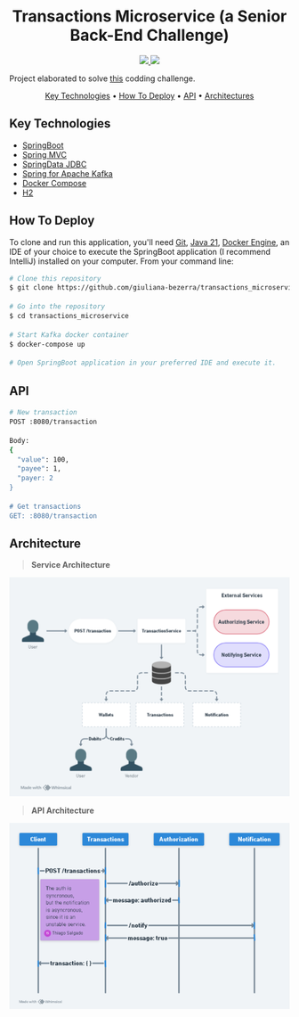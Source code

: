 <h1 align="center">Transactions Microservice (a Senior Back-End Challenge)</h1>
<p align="center">
  <a href="https://www.linkedin.com/in/thiago-salgado-3a1174200/">
    <img src="https://img.shields.io/badge/LinkedIn-blue" />
  </a>
  
  <a href="https://medium.com/@salgadoth">
    <img src="https://img.shields.io/badge/medium-black" />
  </a>
</p>


Project elaborated to solve <a href="https://github.com/PicPay/picpay-desafio-backend?tab=readme-ov-file">this</a> codding challenge.

<p align="center">
  <a href="#key-technologies">Key Technologies</a> •
  <a href="#how-to-deploy">How To Deploy</a> •
  <a href="#api">API</a> •
  <a href="#architecture">Architectures</a> 
</p>

## Key Technologies

* <a href="https://docs.spring.io/spring-boot/docs/current/reference/htmlsingle/">SpringBoot</a>
* <a href="https://docs.spring.io/spring-framework/reference/web/webmvc.htm">Spring MVC</a>
* <a href="https://docs.spring.io/spring-data/jdbc/docs/2.4.18/reference/html/">SpringData JDBC</a>
* <a href="https://spring.io/projects/spring-kafka">Spring for Apache Kafka</a>
* <a href="https://docs.docker.com/compose/">Docker Compose</a>
* <a href="https://www.h2database.com/html/tutorial.html">H2</a>

## How To Deploy

To clone and run this application, you'll need [Git](https://git-scm.com), [Java 21](https://www.oracle.com/au/java/technologies/downloads/), [Docker Engine](https://docs.docker.com/engine/install/), an IDE of your choice to execute the SpringBoot application (I recommend IntelliJ) installed on your computer. From your command line:

```bash
# Clone this repository
$ git clone https://github.com/giuliana-bezerra/transactions_microservice.git

# Go into the repository
$ cd transactions_microservice

# Start Kafka docker container
$ docker-compose up

# Open SpringBoot application in your preferred IDE and execute it.
```

## API
```bash
# New transaction
POST :8080/transaction

Body:
{
  "value": 100,
  "payee": 1,
  "payer: 2
}

# Get transactions
GET: :8080/transaction
```

## Architecture
> **Service Architecture**
<img src="https://github.com/salgadoth/transactions_microservice/blob/master/.github/Service%20Architecture.png" />

> **API Architecture**
<img src="https://github.com/salgadoth/transactions_microservice/blob/master/.github/API%20Architecture.png" />
